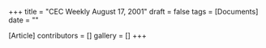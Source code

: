 +++
title = "CEC Weekly August 17, 2001"
draft = false
tags = [Documents]
date = ""

[Article]
contributors = []
gallery = []
+++